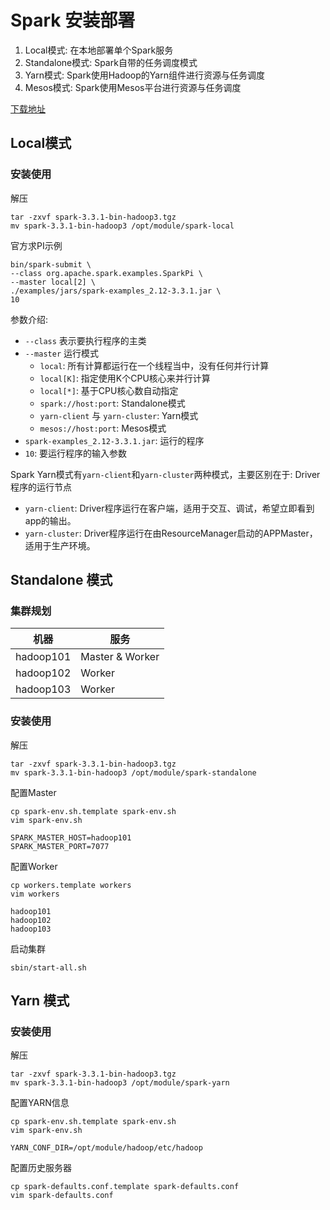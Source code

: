 # Spark 安装部署

1. Local模式: 在本地部署单个Spark服务
2. Standalone模式: Spark自带的任务调度模式
3. Yarn模式: Spark使用Hadoop的Yarn组件进行资源与任务调度
4. Mesos模式: Spark使用Mesos平台进行资源与任务调度

[下载地址](https://spark.apache.org/downloads.html)

## Local模式

### 安装使用

解压

```shell
tar -zxvf spark-3.3.1-bin-hadoop3.tgz
mv spark-3.3.1-bin-hadoop3 /opt/module/spark-local
```

官方求PI示例

```shell
bin/spark-submit \
--class org.apache.spark.examples.SparkPi \
--master local[2] \
./examples/jars/spark-examples_2.12-3.3.1.jar \
10
```

参数介绍:

- `--class` 表示要执行程序的主类
- `--master` 运行模式
    - `local`: 所有计算都运行在一个线程当中，没有任何并行计算
    - `local[K]`: 指定使用K个CPU核心来并行计算
    - `local[*]`: 基于CPU核心数自动指定
    - `spark://host:port`: Standalone模式
    - `yarn-client` 与 `yarn-cluster`: Yarn模式
    - `mesos://host:port`: Mesos模式
- `spark-examples_2.12-3.3.1.jar`: 运行的程序
- `10`: 要运行程序的输入参数

Spark Yarn模式有`yarn-client`和`yarn-cluster`两种模式，主要区别在于: Driver程序的运行节点

- `yarn-client`: Driver程序运行在客户端，适用于交互、调试，希望立即看到app的输出。
- `yarn-cluster`: Driver程序运行在由ResourceManager启动的APPMaster，适用于生产环境。

## Standalone 模式

### 集群规划

| 机器        | 服务              |
|-----------|-----------------|
| hadoop101 | Master & Worker |
| hadoop102 | Worker          |
| hadoop103 | Worker          |

### 安装使用
解压  
```shell
tar -zxvf spark-3.3.1-bin-hadoop3.tgz
mv spark-3.3.1-bin-hadoop3 /opt/module/spark-standalone
```
配置Master
```shell
cp spark-env.sh.template spark-env.sh
vim spark-env.sh

SPARK_MASTER_HOST=hadoop101
SPARK_MASTER_PORT=7077
```
配置Worker
```shell
cp workers.template workers
vim workers

hadoop101
hadoop102
hadoop103
```
启动集群
```shell
sbin/start-all.sh
```

## Yarn 模式

### 安装使用
解压  
```shell
tar -zxvf spark-3.3.1-bin-hadoop3.tgz
mv spark-3.3.1-bin-hadoop3 /opt/module/spark-yarn
```
配置YARN信息
```shell
cp spark-env.sh.template spark-env.sh
vim spark-env.sh

YARN_CONF_DIR=/opt/module/hadoop/etc/hadoop
```
配置历史服务器  
```shell
cp spark-defaults.conf.template spark-defaults.conf
vim spark-defaults.conf
```